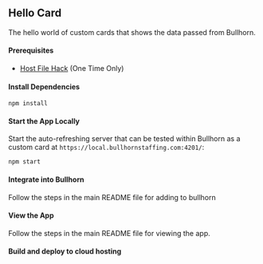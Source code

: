 ## Hello Card

The hello world of custom cards that shows the data passed from Bullhorn.

#### Prerequisites

 * [Host File Hack](../README.md#prerequisites) (One Time Only)

#### Install Dependencies

```npm
npm install
```

#### Start the App Locally

Start the auto-refreshing server that can be tested within Bullhorn as a custom card at `https://local.bullhornstaffing.com:4201/`:

```npm
npm start
```

#### Integrate into Bullhorn

Follow the steps in the main README file for adding to bullhorn

#### View the App

Follow the steps in the main README file for viewing the app.

#### Build and deploy to cloud hosting

